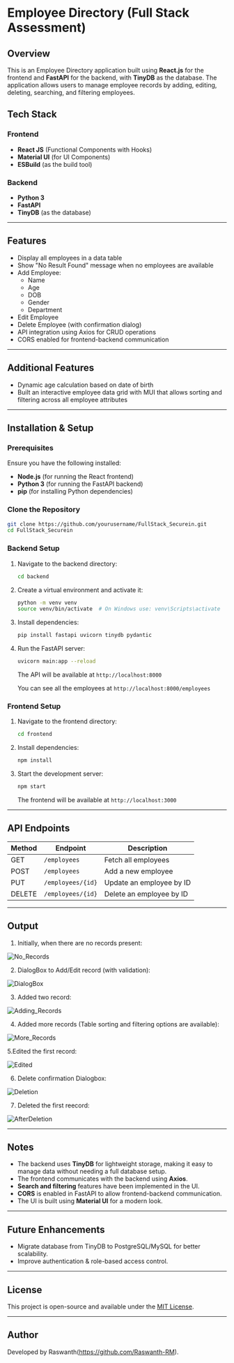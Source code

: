 # Employee Directory (Full Stack Assessment)

## Overview
This is an Employee Directory application built using **React.js** for the frontend and **FastAPI** for the backend, with **TinyDB** as the database. The application allows users to manage employee records by adding, editing, deleting, searching, and filtering employees.

## Tech Stack

### Frontend
- **React JS** (Functional Components with Hooks)
- **Material UI** (for UI Components)
- **ESBuild** (as the build tool)

### Backend
- **Python 3**
- **FastAPI**
- **TinyDB** (as the database)

---

## Features
- Display all employees in a data table
- Show "No Result Found" message when no employees are available
- Add Employee:
  - Name
  - Age
  - DOB
  - Gender
  - Department
- Edit Employee
- Delete Employee (with confirmation dialog)
- API integration using Axios for CRUD operations
- CORS enabled for frontend-backend communication

---

## Additional Features
- Dynamic age calculation based on date of birth
- Built an interactive employee data grid with MUI that allows sorting and filtering across all employee attributes

---

## Installation & Setup

### Prerequisites
Ensure you have the following installed:
- **Node.js** (for running the React frontend)
- **Python 3** (for running the FastAPI backend)
- **pip** (for installing Python dependencies)

### Clone the Repository
```sh
git clone https://github.com/yourusername/FullStack_Securein.git
cd FullStack_Securein
```

### Backend Setup
1. Navigate to the backend directory:
   ```sh
   cd backend
   ```
2. Create a virtual environment and activate it:
   ```sh
   python -m venv venv
   source venv/bin/activate  # On Windows use: venv\Scripts\activate
   ```
3. Install dependencies:
   ```sh
   pip install fastapi uvicorn tinydb pydantic
   ```
4. Run the FastAPI server:
   ```sh
   uvicorn main:app --reload
   ```
   The API will be available at `http://localhost:8000`
   
   You can see all the employees at `http://localhost:8000/employees`

### Frontend Setup
1. Navigate to the frontend directory:
   ```sh
   cd frontend
   ```
2. Install dependencies:
   ```sh
   npm install
   ```
3. Start the development server:
   ```sh
   npm start
   ```
   The frontend will be available at `http://localhost:3000`

---

## API Endpoints
| Method | Endpoint | Description |
|--------|---------|-------------|
| GET | `/employees` | Fetch all employees |
| POST | `/employees` | Add a new employee |
| PUT | `/employees/{id}` | Update an employee by ID |
| DELETE | `/employees/{id}` | Delete an employee by ID |


---
## Output
1. Initially, when there are no records present:
   
![No_Records](https://github.com/user-attachments/assets/2133a907-85c5-4870-9c74-a7767fefd612)

2. DialogBox to Add/Edit record (with validation):
   
![DialogBox](https://github.com/user-attachments/assets/90e490b4-3b10-4c50-8b0b-33f7d180a2e9)

3. Added two record:

![Adding_Records](https://github.com/user-attachments/assets/60cdb286-c6c2-405b-9231-a6a4db6175f3)

4. Added more records (Table sorting and filtering options are available):

![More_Records](https://github.com/user-attachments/assets/04b71769-8502-444d-85c2-39d8c5417b30)

5.Edited the first record:

![Edited](https://github.com/user-attachments/assets/09d8c83a-641b-406a-8ecd-bea339d53f2e)

6. Delete confirmation Dialogbox:

![Deletion](https://github.com/user-attachments/assets/29876abd-d516-4b5e-838e-1103ec53ab3d)

7. Deleted the first reecord:

![AfterDeletion](https://github.com/user-attachments/assets/706d9ae4-e71b-425b-85c5-ebefee61a113)


---


## Notes
- The backend uses **TinyDB** for lightweight storage, making it easy to manage data without needing a full database setup.
- The frontend communicates with the backend using **Axios**.
- **Search and filtering** features have been implemented in the UI.
- **CORS** is enabled in FastAPI to allow frontend-backend communication.
- The UI is built using **Material UI** for a modern look.

---

## Future Enhancements
- Migrate database from TinyDB to PostgreSQL/MySQL for better scalability.
- Improve authentication & role-based access control.

---

## License
This project is open-source and available under the [MIT License](LICENSE).

---

## Author
Developed by Raswanth(https://github.com/Raswanth-RM).



